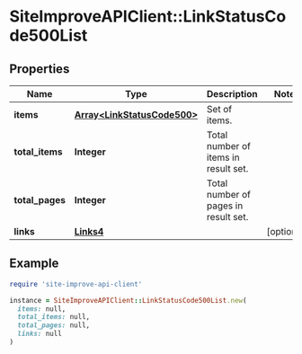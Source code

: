 # SiteImproveAPIClient::LinkStatusCode500List

## Properties

| Name | Type | Description | Notes |
| ---- | ---- | ----------- | ----- |
| **items** | [**Array&lt;LinkStatusCode500&gt;**](LinkStatusCode500.md) | Set of items. |  |
| **total_items** | **Integer** | Total number of items in result set. |  |
| **total_pages** | **Integer** | Total number of pages in result set. |  |
| **links** | [**Links4**](Links4.md) |  | [optional] |

## Example

```ruby
require 'site-improve-api-client'

instance = SiteImproveAPIClient::LinkStatusCode500List.new(
  items: null,
  total_items: null,
  total_pages: null,
  links: null
)
```

